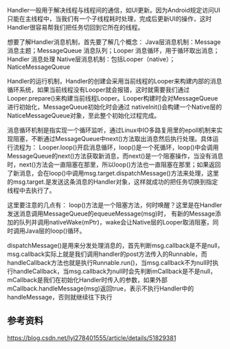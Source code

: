 Handler一般用于解决线程与线程间的通信，如UI更新。因为Android规定访问UI只能在主线程中，当我们有一个子线程耗时处理，完成后更新UI的操作，这时Handler很容易帮我们把任务切回到它所在的线程。

想要了解Handler消息机制，首先要了解几个概念：
Java层消息机制：Message 消息主题；MessageQueue 消息队列；Looper 消息循环，用于循环取出消息；Handler 消息处理
Native层消息机制：包括Looper（native）；NaticeMessageQueue

Handler的运行机制，Handler的创建会采用当前线程的Looper来构建内部的消息循环系统，如果当前线程没有Looper就会报错，这时就需要我们通过Looper.prepare()来构建当前线程Looper。Looper构建时会对MessageQueue进行初始化，MessageQueue初始化时会通过 nativeInit()会构建一个Native层的NaticeMessageQueue对象，至此整个初始化过程完成。

消息循环机制是指实现一个循环监听，通过Linux中IO多路复用里的epoll机制来实现阻塞，不断通过MessageQueue中next()方法取出消息然后执行处理。具体运行流程为：
Looper.loop()开启消息循环，loop()是一个死循环，loop()中会调用MessageQueue的next()方法获取新消息，而next()是一个阻塞操作，当没有消息时，next()方法会一直阻塞在那里，所以loop()方法也一直阻塞在那里；如果返回了新消息，会在loop()中调用msg.target.dispatchMessage()方法来处理，这里的msg.target.是发送这条消息的Handler对象，这样就成功的把任务切换到指定线程中去执行了。

这里要注意的几点有：
loop()方法是一个阻塞方法，何时唤醒？这里是在Handler发送消息调用MessageQueue的equeueMessage(msg)时， 有新的Message添加的队列并调用nativeWake(mPtr)，wake会让Native层的Looper取消阻塞，同时调用Java层的loop()循环。

dispatchMessage()是用来分发处理消息的，首先判断msg.callback是不是null，msg.callback实际上就是我们调用handler的post方法传入的Runnable，而handleCallback方法也就是执行Runnable.run()，当msg.callback不为null时执行handleCallback，当msg.callback为null时会先判断mCallback是不是null，mCallback是我们在初始化Handler时传入的参数，如果外部mCallback.handleMessage(msg)返回true，表示不执行Handler中的handleMessage，否则就继续往下执行

## 参考资料

https://blog.csdn.net/lyl278401555/article/details/51829381